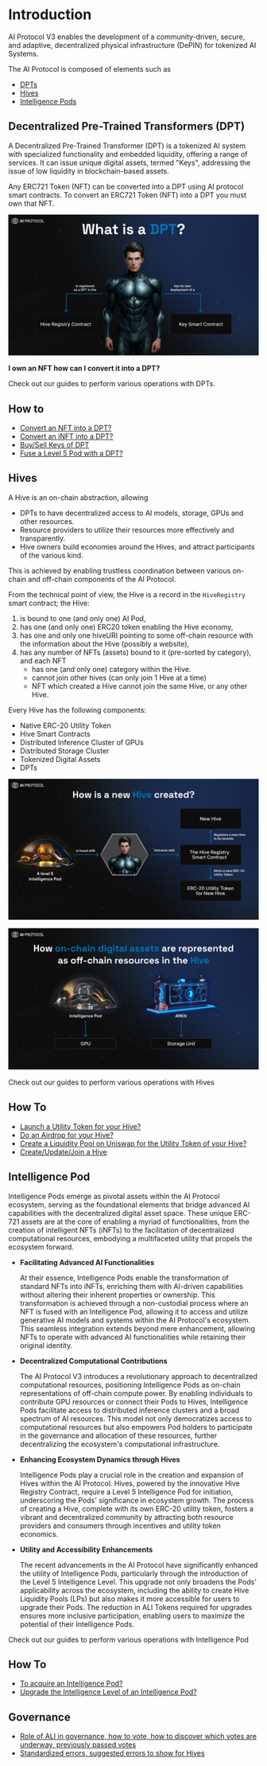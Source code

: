 # Introduction
AI Protocol V3 enables the development of a community-driven, secure, and adaptive, decentralized physical
infrastructure (DePIN) for tokenized AI Systems.

The AI Protocol is composed of elements such as 
* [DPTs](#decentralized-pre-trained-transformers-dpt)
* [Hives](#hives)
* [Intelligence Pods](#intelligence-pod)

## Decentralized Pre-Trained Transformers (DPT)
A Decentralized Pre-Trained Transformer (DPT) is a tokenized AI system with specialized functionality and embedded
liquidity, offering a range of services. It can issue unique digital assets, termed "Keys", addressing the issue of low
liquidity in blockchain-based assets.

Any ERC721 Token (NFT) can be converted into a DPT using AI protocol smart contracts. To convert an ERC721 Token (NFT)
into a DPT you must own that NFT.

![what-is-dpt](./guides/intelligence-pod/images/what-is-dpt.png)

**I own an NFT how can I convert it into a DPT?**

Check out our guides to perform various operations with DPTs.

## How to
 
* [Convert an NFT into a DPT?](./guides/convert-nft-to-dpt/README.md)
* [Convert an iNFT into a DPT?](./guides/convert-inft-to-dpt/README.md)
* [Buy/Sell Keys of DPT](./guides/buy-sell-keys-of-dpt/buy-sell-keys-of-dpt.md)
* [Fuse a Level 5 Pod with a DPT?](./guides/fuse-pod-with-dpt/fuse-pod-with-dpt.md)

## Hives
A Hive is an on-chain abstraction, allowing
* DPTs to have decentralized access to AI models, storage, GPUs and other resources.
* Resource providers to utilize their resources more effectively and transparently.
* Hive owners build economies around the Hives, and attract participants of the various kind.

This is achieved by enabling trustless coordination between various on-chain and off-chain components of the
AI Protocol.

From the technical point of view,
the Hive is a record in the `HiveRegistry` smart contract; the Hive:
1) is bound to one (and only one) AI Pod,
2) has one (and only one) ERC20 token enabling the Hive economy,
3) has one and only one hiveURI pointing to some off-chain resource with the information about the Hive
   (possibly a website),
4) has any number of NFTs (assets) bound to it (pre-sorted by category), and each NFT
   * has one (and only one) category within the Hive.
   * cannot join other hives (can only join 1 Hive at a time)
   * NFT which created a Hive cannot join the same Hive, or any other Hive.

Every Hive has the following components:
 * Native ERC-20 Utility Token
 * Hive Smart Contracts
 * Distributed Inference Cluster of GPUs
 * Distributed Storage Cluster
 * Tokenized Digital Assets
 * DPTs

![how-hive-is-create](./guides/intelligence-pod/images/how-hive-created.png)

![on-chain-assets](./guides/intelligence-pod/images/on-chain-assets.png)

Check out our guides to perform various operations with Hives

## How To

* [Launch a Utility Token for your Hive?](./guides/how-to-launch-utility-token/how-to-launch-utility-token.md)
* [Do an Airdrop for your Hive?](./guides/how-to-airdrop.md)
* [Create a Liquidity Pool on Uniswap for the Utility Token of your Hive?](./guides/how-to-create-liquidity-pool.md)
* [Create/Update/Join a Hive](./guides/how-to-hive.md)

## Intelligence Pod

Intelligence Pods emerge as pivotal assets within the AI Protocol ecosystem, serving as the foundational elements that bridge advanced AI capabilities with the decentralized digital asset space. These unique ERC-721 assets are at the core of enabling a myriad of functionalities, from the creation of intelligent NFTs (iNFTs) to the facilitation of decentralized computational resources, embodying a multifaceted utility that propels the ecosystem forward.

* **Facilitating Advanced AI Functionalities**
   
   At their essence, Intelligence Pods enable the transformation of standard NFTs into iNFTs, enriching them with AI-driven capabilities without altering their inherent properties or ownership. This transformation is achieved through a non-custodial process where an NFT is fused with an Intelligence Pod, allowing it to access and utilize generative AI models and systems within the AI Protocol's ecosystem. This seamless integration extends beyond mere enhancement, allowing NFTs to operate with advanced AI functionalities while retaining their original identity.

* **Decentralized Computational Contributions**

   The AI Protocol V3 introduces a revolutionary approach to decentralized computational resources, positioning Intelligence Pods as on-chain representations of off-chain compute power. By enabling individuals to contribute GPU resources or connect their Pods to Hives, Intelligence Pods facilitate access to distributed inference clusters and a broad spectrum of AI resources. This model not only democratizes access to computational resources but also empowers Pod holders to participate in the governance and allocation of these resources, further decentralizing the ecosystem's computational infrastructure.

* **Enhancing Ecosystem Dynamics through Hives**

   Intelligence Pods play a crucial role in the creation and expansion of Hives within the AI Protocol. Hives, powered by the innovative Hive Registry Contract, require a Level 5 Intelligence Pod for initiation, underscoring the Pods' significance in ecosystem growth. The process of creating a Hive, complete with its own ERC-20 utility token, fosters a vibrant and decentralized community by attracting both resource providers and consumers through incentives and utility token economics.

* **Utility and Accessibility Enhancements**

   The recent advancements in the AI Protocol have significantly enhanced the utility of Intelligence Pods, particularly through the introduction of the Level 5 Intelligence Level. This upgrade not only broadens the Pods' applicability across the ecosystem, including the ability to create Hive Liquidity Pools (LPs) but also makes it more accessible for users to upgrade their Pods. The reduction in ALI Tokens required for upgrades ensures more inclusive participation, enabling users to maximize the potential of their Intelligence Pods.

Check out our guides to perform various operations with Intelligence Pod

## How To

* [To acquire an Intelligence Pod?](./guides/intelligence-pod/how-to-acquire-an-ai-pod.md)
* [Upgrade the Intelligence Level of an Intelligence Pod?](./guides/intelligence-pod/how-to-upgrade-ai-pod.md)

## Governance

* [Role of ALI in governance, how to vote, how to discover which votes are underway, previously passed votes](./guides/governance.md)
* [Standardized errors, suggested errors to show for Hives](./guides/governance.md#governance-errors-)
